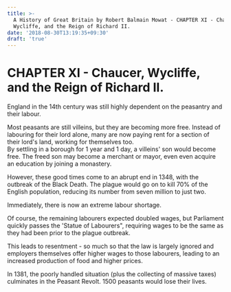 ```yaml
---
title: >-
  A History of Great Britain by Robert Balmain Mowat - CHAPTER XI - Chaucer,
  Wycliffe, and the Reign of Richard II.
date: '2018-08-30T13:19:35+09:30'
draft: 'true'
---
```

# CHAPTER XI - Chaucer, Wycliffe, and the Reign of Richard II.

England in the 14th century was still highly dependent on the peasantry and their labour.

Most peasants are still villeins, but they are becoming more free. Instead of labouring for their lord alone, many are now paying rent for a section of their lord's land, working for themselves too.\
By settling in a borough for 1 year and 1 day, a villeins' son would become free. The freed son may become a merchant or mayor, even even acquire an education by joining a monastery.

However, these good times come to an abrupt end in 1348, with the outbreak of the Black Death. The plague would go on to kill 70% of the English population, reducing its number from seven million to just two.

Immediately, there is now an extreme labour shortage.

Of course, the remaining labourers expected doubled wages, but Parliament quickly passes the 'Statue of Labourers", requiring wages to be the same as they had been prior to the plague outbreak.

This leads to resentment - so much so that the law is largely ignored and employers themselves offer higher wages to those labourers, leading to an increased production of food and higher prices.

In 1381, the poorly handled situation (plus the collecting of massive taxes) culminates in the Peasant Revolt. 1500 peasants would lose their lives.
